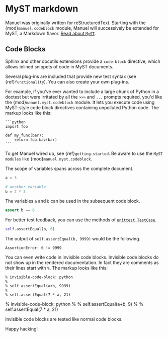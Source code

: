 # MyST markdown

Manuel was originally written for reStructuredText.
Starting with the {mod}`manuel.codeblock` module, Manuel will successively be extended for MyST, a Markdown flavor.
[Read about `MyST`](https://myst-parser.readthedocs.io/en/latest/).

## Code Blocks

Sphinx and other docutils extensions provide a `code-block` directive, which allows inlined snippets of code in MyST documents.

Several plug-ins are included that provide new test syntax (see
{ref}`functionality`).
You can also create your own plug-ins.

For example, if you've ever wanted to include a large chunk of Python in a
doctest but were irritated by all the `>>>` and `...` prompts required, you'd
like the {mod}`manuel.myst.codeblock` module.
It lets you execute code using MyST-style code block directives containing unpolluted Python code.
The markup looks like this:

    ```python
    import foo

    def my_func(bar):
        return foo.baz(bar)
    ```


To get Manuel wired up, see {ref}`getting-started`.
Be aware to use the `MyST modules` like {mod}`manuel.myst.codeblock`.

The scope of variables spans across the complete document.

```python
a = 3

# another variable
b = 2 * 3
```

The variables `a` and `b` can be used in the subsequent code block.

```python
assert b == 6
```

For better test feedback, you can use the methods of [`unittest.TestCase`](https://docs.python.org/3/library/unittest.html#unittest.TestCase.assertEqual). 

```python
self.assertEqual(b, 6)
```

The output of `self.assertEqual(b, 9999)` would be the following.

```shell
AssertionError: 6 != 9999
```

You can even write code in invisible code blocks.
Invisible code blocks do not show up in the rendered documentation.
In fact they are comments as their lines start with `%`.
The markup looks like this:

    % invisible-code-block: python
    %
    % self.assertEqual(a+b, 9999)
    %
    % self.assertEqual(7 * a, 21)


% invisible-code-block: python
%
% self.assertEqual(a+b, 9)
%
% self.assertEqual(7 * a, 21)

Invisible code blocks are tested like normal code blocks.

Happy hacking!
